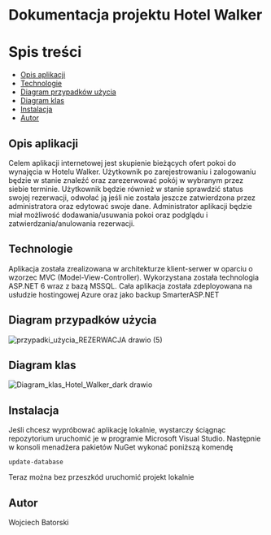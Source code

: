 # Dokumentacja projektu Hotel Walker

# Spis treści
* [Opis aplikacji](#opis-aplikacji)
* [Technologie](#technologie)
* [Diagram przypadków użycia](#diagram-przypadków-użycia)
* [Diagram klas](#diagram-klas)
* [Instalacja](#instalacja)
* [Autor](#autor)


## Opis aplikacji
Celem aplikacji internetowej jest skupienie bieżących ofert pokoi do wynajęcia w Hotelu Walker. Użytkownik po zarejestrowaniu i zalogowaniu będzie w stanie znaleźć oraz zarezerwować pokój w wybranym przez siebie terminie.
Użytkownik będzie również w stanie sprawdzić status swojej rezerwacji, odwołać ją jeśli nie została jeszcze zatwierdzona przez administratora oraz edytować swoje dane. Administrator aplikacji będzie miał możliwość dodawania/usuwania pokoi oraz podglądu i zatwierdzania/anulowania rezerwacji.

## Technologie
Aplikacja została zrealizowana w architekturze klient-serwer w oparciu o wzorzec MVC (Model-View-Controller). Wykorzystana została technologia ASP.NET 6 wraz z bazą MSSQL. Cała aplikacja została zdeployowana na usłudzie hostingowej Azure oraz jako backup SmarterASP.NET

## Diagram przypadków użycia
![przypadki_użycia_REZERWACJA drawio (5)](https://github.com/Durill/Hotel_Walker/assets/70134706/2e409dcf-a04b-441f-9e4d-7101ae7e1da0)

## Diagram klas
![Diagram_klas_Hotel_Walker_dark drawio](https://github.com/Durill/Hotel_Walker/assets/70134706/26bc6ce2-31c0-42a3-b089-ebe234b73b8d)

## Instalacja
Jeśli chcesz wypróbować aplikację lokalnie, wystarczy ściągnąc repozytorium uruchomić je w programie Microsoft Visual Studio.
Następnie w konsoli menadżera pakietów NuGet wykonać poniższą komendę
```
update-database
```
Teraz można bez przeszkód uruchomić projekt lokalnie

## Autor
Wojciech Batorski
